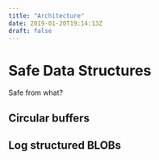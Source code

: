 ```yaml
---
title: "Architecture"
date: 2019-01-20T19:14:13Z
draft: false
---
```


# Safe Data Structures
Safe from what?

## Circular buffers

## Log structured BLOBs



